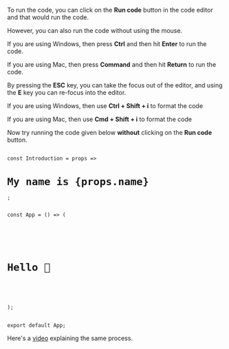 To run the code, you can click on the **Run code** button in the code editor and that would run the code.

However, you can also run the code without using the mouse.

If you are using Windows, then press **Ctrl** and then hit **Enter** to run the code.

If you are using Mac, then press **Command** and then hit **Return** to run the code.

By pressing the **ESC** key, you can take the focus out of the editor, and using the **E** key you can re-focus into the editor.

If you are using Windows, then use **Ctrl + Shift + i** to format the code

If you are using Mac, then use **Cmd + Shift + i** to format the code

Now try running the code given below **without** clicking on the **Run code** button.

<codeblock language="reactjs" type="lesson">
<code>
const Introduction = props => <h1>My name is {props.name}</h1>;

const App = () => (
  <div>
    <h1>Hello 👋</h1>
    <Introduction name="John Doe" />
  </div>
);

export default App;
</code>
</codeblock>

Here's a [video](https://youtu.be/g9mViC96RYQ?feature=shared) explaining the same process.